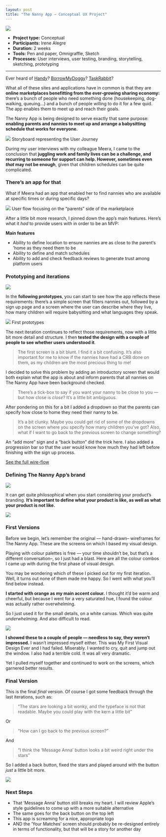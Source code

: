 ```yaml
---
layout: post
title: "The Nanny App — Conceptual UX Project"
---
```


![](https://cdn-images-1.medium.com/max/880/1*tyzCui_cjw7fj0Z_J4WfXA.png)


* **Project type:** Conceptual
* **Participants:** Irene Alegre
* **Duration:** 2 weeks
* **Tools:** Pen and paper, Omnigraffle, Sketch
* **Processes:** User interviews, user testing, branding, storytelling, sketching, prototyping

----

Ever heard of [Handy](https://www.handy.com/)?
[BorrowMyDoggy](https://www.borrowmydoggy.com/)?
[TaskRabbit](https://www.taskrabbit.co.uk/)?

What all of these sites and applications have in common is that they are **online marketplaces benefitting from the ever-growing sharing economy:** there’s
a bunch of people who need something done (housekeeping, dog-walking, queuing…)
and a bunch of people willing to do it for a few quid. The app enables them to
meet up and reach their goals.

The Nanny App is being designed to serve exactly that same purpose: **enabling
parents and nannies to meet up and arrange a babysitting schedule that works for
everyone.**

![](https://cdn-images-1.medium.com/max/880/1*H7HTaykP3RLSxyEuysiVug.png)
<span class="figcaption_hack">Storyboard representing the User Journey</span>

During my user interviews with my colleague Meera, I came to the conclusion
that **juggling work and family lives can be a challenge, and recurring to
someone for support can help. However, sometimes even *that* may not be enough**,
given that children schedules can be quite complicated.

### There’s an app for that

What if Meera had an app that enabled her to find nannies who are available at
specific times or during specific days?

![](https://cdn-images-1.medium.com/max/880/1*6mobkCfp-zqVSRmmr0zjlg.png)
<span class="figcaption_hack">User flow focusing on the “parents” side of the marketplace</span>

After a little bit more research, I pinned down the app’s main features. Here’s
what it *had* to provide users with in order to be an MVP:

**Main features**

* Ability to define location to ensure nannies are as close to the parent‘s ’home
as they need them to be
* Ability to define and match schedules
* Ability to add and check feedback reviews to generate trust among platform users

### **Prototyping and iterations**

![](https://cdn-images-1.medium.com/max/880/1*W49oFNmunbCyUp0q9suIjg.jpeg)

In the **following prototypes**, you can start to see how the app reflects these
requirements: there’s a simple screen that filters nannies out, followed by a
sign up page and a screen where the user can describe where they live, how many
children will require babysitting and what languages they speak.

![](https://cdn-images-1.medium.com/max/880/1*gZV-EarOnNJcwX9jgJ_qvQ.png)
<span class="figcaption_hack">First prototypes</span>

The next iteration continues to reflect those requirements, now with a little
bit more detail and structure. I then **tested the design with a couple of
people to see whether users understood it**.

> The first screen is a bit blunt. I find it a bit confusing. It’s also important
> for me to know if the nannies have had a CRB done on them, as my children are
the most precious thing to me!

I decided to solve this problem by adding an introductory screen that would both
explain what the app is about and inform parents that all nannies on The Nanny
App have been background checked.

> There’s a tick-box to say if you want your nanny to be close to you — but how
> close is *close*? It’s a little bit ambiguous.

After pondering on this for a bit I added a dropdown so that the parents can specify how close to home they need
their nanny to be.

> It’s a bit clunky. Maybe you could get rid of some of the dropdowns on the
> screen where you specify how many children you’ve got? Also, what if I want to
go back to the previous screen to change something?

An “add more” sign and a “back button” did the trick here. I also added a
progression bar so that the user would know how much they had left before
finishing with the sign up process.

[See the full
wire-flow](https://drive.google.com/open?id=0B9_hamWwtU2dQzNwakxFNkJqXzQ)

### Defining The Nanny App’s brand

![](https://cdn-images-1.medium.com/max/880/1*AzVgODguseju3L1EamGg6w.png)

It can get quite philosophical when you start considering your product’s
branding. **It’s important to define what your product is like, as well as what
your product is not like.**

![](https://cdn-images-1.medium.com/max/880/1*g3p4tmZvr3B_Nri7gl-ujA.png)

### First Versions

Before we begin, let’s remember the original — hand-drawn– wireframes for The
Nanny App. These are the screens on which I based my visual design.

Playing with colour palettes is free — your time shouldn’t be, but that’s a
different conversation–, so I just had a blast. Here are all the colour combos I
came up with during the first phase of visual design.

You may be wondering which of these I picked out for my first iteration. Well,
it turns out none of them made me happy. So I went with what you’ll find below
instead.

**I started with orange as my main accent colour.** I thought it’d be warm and
cheerful, but because I went for a very saturated hue, I found the colour was
actually rather overwhelming.

So I just used it for the small details, on a white canvas. Which was quite
*underwhelming*. And also difficult to read.

![](https://cdn-images-1.medium.com/max/880/1*Q1abEO9WKGsPTtDJO2_BNQ.png)


**I showed these to a couple of people — needless to say, they weren’t
impressed.** I wasn’t impressed myself either. This was My First Visual Design
Ever and I had failed. Miserably. I wanted to cry, quit and jump out the window.
I also had a terrible cold. It was all very dramatic.

Yet I pulled myself together and continued to work on the screens, which
garnered better results.

### Final Version

This is the final *final* version. Of course I got some feedback through the
last iterations, such as:

> “The stars are looking a bit wonky, and the typeface is not that readable. Maybe
> you could play with the kern a little bit”

Or

> “How can I go back to the previous screen?”

And

> “I think the ‘Message Anna’ button looks a bit weird right under the stars”

So I added a back button, fixed the stars and played around with the button
*just* a little bit more.


![](https://cdn-images-1.medium.com/max/1100/1*qV2q3lnfAnhl0bdn0cbcdg.png)

### Next Steps

* That ‘Message Anna’ button still breaks my heart. I will review Apple’s style
guidelines to come up with a more suitable alternative
* The same goes for the back button on the top left
* This app is screaming for a nice, appropriate logo
* AND the ‘Your Matches’ screen should probably be re-designed entirely in terms
of functionality, but that will be a story for another day
